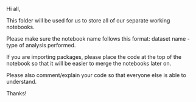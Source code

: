 Hi all,

This folder will be used for us to store all of our separate working notebooks.

Please make sure the notebook name follows this format: dataset name - type of analysis performed.

If you are importing packages, please place the code at the top of the notebook so that it will be easier to merge the notebooks later on.

Please also comment/explain your code so that everyone else is able to understand.

Thanks!
